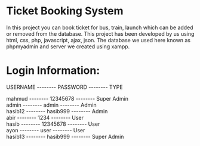 # Ticket Booking System


In this project you can book ticket for bus, train, launch which can be added or removed from the database.
This project has been developed by us using html, css, php, javascript, ajax, json.
The database we used here known as phpmyadmin and server we created using xampp.



# Login Information:<br />

USERNAME -------- PASSWORD -------- TYPE<br />

mahmud   -------- 12345678 -------- Super Admin<br />
admin    -------- admin    -------- Admin<br />
hasib12  -------- hasib999 -------- Admin<br />
abir     -------- 1234     -------- User<br />
hasib    -------- 12345678 -------- User<br />
ayon     -------- user     -------- User<br />
hasib13  -------- hasib999 -------- Super Admin<br />

